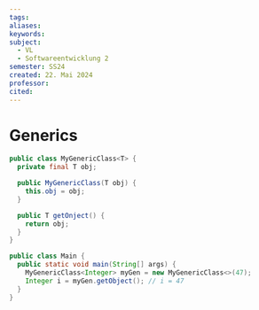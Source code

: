 ```yaml
---
tags: 
aliases: 
keywords: 
subject:
  - VL
  - Softwareentwicklung 2
semester: SS24
created: 22. Mai 2024
professor:
cited:
---
```

 

# Generics

```java title="Generic Class"
public class MyGenericClass<T> {
  private final T obj;

  public MyGenericClass(T obj) {
    this.obj = obj;
  }

  public T getOnject() {
    return obj;
  }
}
```

```java title="main"
public class Main {
  public static void main(String[] args) {
    MyGenericClass<Integer> myGen = new MyGenericClass<>(47);
    Integer i = myGen.getObject(); // i = 47
  }
}
```